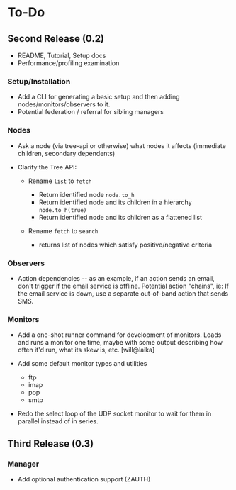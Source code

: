 # To-Do

## Second Release (0.2)

* README, Tutorial, Setup docs
* Performance/profiling examination


### Setup/Installation

* Add a CLI for generating a basic setup and then adding nodes/monitors/observers to it.
* Potential federation / referral for sibling managers

### Nodes

* Ask a node (via tree-api or otherwise) what nodes it affects (immediate children, secondary dependents)

* Clarify the Tree API:
	
	- Rename `list` to `fetch`
		- Return identified node `node.to_h`
		- Return identified node and its children in a hierarchy `node.to_h(true)`
		- Return identified node and its children as a flattened list
	
	- Rename `fetch` to `search`
		- returns list of nodes which satisfy positive/negative criteria


### Observers

 * Action dependencies -- as an example, if an action sends an email, don't trigger if the email service is offline. Potential action "chains", ie: If the email service is down, use a separate out-of-band action that sends SMS.

### Monitors

* Add a one-shot runner command for development of monitors. Loads and runs a monitor one time, maybe with some output describing how often it'd run, what its skew is, etc. [will@laika]

* Add some default monitor types and utilities
  - ftp
  - imap
  - pop
  - smtp

* Redo the select loop of the UDP socket monitor to wait for them in parallel instead of in series.


## Third Release (0.3)

### Manager

* Add optional authentication support (ZAUTH)


